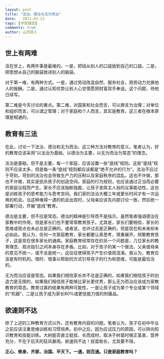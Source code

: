 ```yaml
---
layout: post
title: "法治、德治与无为而治"
date:   2021-03-13
tags: [学思践悟]
comments: true
author: 山顶洞人
---
```


## 世上有两难

活在世上，有两件事是最难的。一是，把钱从别人的口袋放到自己的口袋。二是，把思想从自己的脑袋放进别人的脑袋。

对于第一难，有两种方式。一是，通过劳动改造自然、服务社会，用劳动力兑换他人的报酬。二是，通过认知优势让别人心甘情愿把财富双手奉送。这个问题，待他日续写。

第二难是今天讨论的重点。第二难，对国家和社会而言，可以换言为治理；对单位和组织而言，可以谓之管理；对于家庭和个人而言，其实是教育。这三者在根本原理是相通的。

## 教育有三法

在此，讨论一下法治、德治和无为而治，这三种方法对教育的意义。笔者认为，好的教育应该采用“以法治为基础，以德治为主要，以无为而治为常态”的理念。

法治是基础，但不是主要。每一个家庭，应该设置一些“底线”规则。这些“底线”规则不应该太多，但是每一条“底线”规则都应该都是“绝不允许的行为”。法治不应过于苛刻。苛刻的法治也会导致生产力的压制以及家庭秩序的混乱。这也不许做，那也不许做，其实是扼杀孩子的创造空间。家庭的行为规则，也应该通过正当而必要的家庭议程而产生。家长不应该独断独裁，让孩子发挥主人翁的议事能动性。这也是训练孩子的思考能力与思考空间。我们家的法治大概三年或更长时间才有一次运用的机会。当这种难得一遇的机会出现时，父母亲应该先内部讨论一致，然后统一部署行动，开展“底线”教育。

德治是主要，但不应是常态。德治的精神是引导而不是指示。虽然笔者强调德治在家教中的作用，但是家长们也不要常常教育孩子。尤其是，家长们要相信，家长的思维或观点也未必总是正确的。或者说，也许过去是正确的，但是现在和未来却未必如此。我认为，任何一次家庭教育，家长都要认真思考，慎重展开。频繁教育孩子，这是现在很多家长的通病。家庭教育经常存在的另一个问题是，几位家长的教育理念、观点指引之间本身存在矛盾。比如，对于孩子的某一个做法，父亲或母亲的意见不统一，或不总是统一。这往往使得孩子产生价值观混淆。我认为，教育应该是有时机的。借时、借事以帮助的方式引导孩子的行为和思维，可能是最恰当的。

无为而治应该是常态。如果我们相信家长并不总是正确的，如果我们相信孩子的创造力是无限的，如果我们相信孩子能够比家长更优秀，那么无为而治应该成为家教教育的常态。教育过甚的结果有两种可能性，一是让孩子成为某个专业或某个领域的“机器”，二是让孩子成为家长80%或更低能力值的附庸品。

## 欲速则不达

除了上述的三种教育方式以外，还有教育内容的问题。笔者认为，孩子在初中毕业之前应该注重思维训练和习惯培养。初中之后，因为应试压力的原因，可以转向知识教育和技能训练。大树能否直立挺拔、长而成材，取决于树苗时根正茎直、营养充分，不在于后天的狂风暴雨。欲速则不达！拔苗助长，尤其要不得。



**正心、修身、齐家、治国、平天下。一通，则百通。只是家庭教育吗？**
